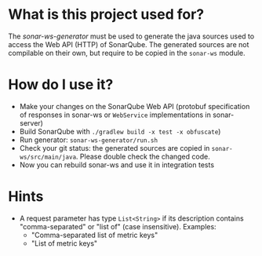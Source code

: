 # What is this project used for?

The *sonar-ws-generator* must be used to generate the java sources used to access the Web API (HTTP) of SonarQube.
The generated sources are not compilable on their own, but require to be copied in the `sonar-ws` module.

# How do I use it?

* Make your changes on the SonarQube Web API (protobuf specification of responses in sonar-ws or `WebService` implementations in sonar-server)
* Build SonarQube with `./gradlew build -x test -x obfuscate`)
* Run generator: `sonar-ws-generator/run.sh`
* Check your git status: the generated sources are copied in `sonar-ws/src/main/java`. Please double check the changed code.
* Now you can rebuild sonar-ws and use it in integration tests

# Hints
* A request parameter has type `List<String>` if its description contains "comma-separated" or "list of" (case insensitive). Examples:
  * "Comma-separated list of metric keys"
  * "List of metric keys"
